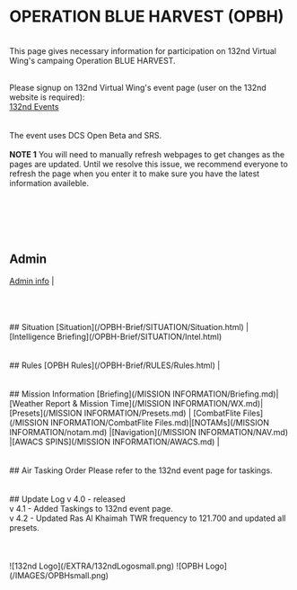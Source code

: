 # OPERATION BLUE HARVEST (OPBH)
<br>
This page gives necessary information for participation on 132nd Virtual Wing's campaing Operation BLUE HARVEST. <br>
<br>

Please signup on 132nd Virtual Wing's event page (user on the 132nd website is required): <br>
[132nd Events](http://www.132virtualwing.org/index.php/page/events)   <br>
<br>
<br>The event uses DCS Open Beta and SRS.
<br> 
<br>
**NOTE 1** You will need to manually refresh webpages to get changes as the pages are updated. Until we resolve this issue, we recommend everyone to refresh the page when you enter it to make sure you have the latest information availeble.
<br>
<br>
<br>
<br>
<br>
<br>
## Admin
[Admin info](/OPBH-Brief/ADMIN/Admin.html) | 



<br>
<br>
<br>
## Situation
[Situation](/OPBH-Brief/SITUATION/Situation.html) | [Intelligence Briefing](/OPBH-Brief/SITUATION/Intel.html)

<br>
<br>
<br>
## Rules
[OPBH Rules](/OPBH-Brief/RULES/Rules.html) |


<br>
<br>
<br>
## Mission Information 
[Briefing](/MISSION INFORMATION/Briefing.md)|[Weather Report & Mission Time](/MISSION INFORMATION/WX.md)| [Presets](/MISSION INFORMATION/Presets.md)  | [CombatFlite Files](/MISSION INFORMATION/CombatFlite Files.md)|[NOTAMs](/MISSION INFORMATION/notam.md) |[Navigation](/MISSION INFORMATION/NAV.md) |[AWACS SPINS](/MISSION INFORMATION/AWACS.md) |



<br>
<br>
<br>
## Air Tasking Order
Please refer to the 132nd event page for taskings.


<br>
<br>
<br>
## Update Log
v 4.0 - released <br>
v 4.1 - Added Taskings to 132nd event page.<br>
v 4.2 - Updated Ras Al Khaimah TWR frequency to 121.700 and updated all presets.<br>






<br>
<br>
<br>
![132nd Logo](/EXTRA/132ndLogosmall.png) ![OPBH Logo](/IMAGES/OPBHsmall.png) 